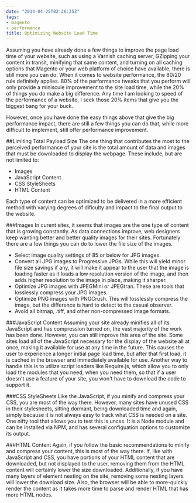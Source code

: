 ```yaml
---
date: "2014-04-25T02:26:35Z"
tags:
- magento
- performance
title: Optimizing Website Load Time
---
```


Assuming you have already done a few things to improve the page load time of your website, such as using a Varnish caching server, GZipping your content in transit, minifying that same content, and turning on all caching options that Magento or your web platform of choice have available, there is still more you can do. When it comes to website performance, the 80/20 rule definitely applies. 80% of the performance tweaks that you perform will only provide a miniscule improvement to the site load time, while the 20% of things you do make a big difference. Any time I am looking to speed of the performance of a website, I seek those 20% items that give you the biggest bang for your buck.

However, once you have done the easy things above that give the big performance impact, there are still a few things you can do that, while more difficult to implement, still offer performance improvement. 

##Limiting Total Payload Size
The one thing that contributes the most to the perceived performance of your site is the total amount of data and images that must be downloaded to display the webpage. These include, but are not limited to:

* Images
* JavaScript Content
* CSS StyleSheets
* HTML Content

Each type of content can be optimized to be delivered in a more efficient method with varying degrees of dificulty and impact to the final output to the website.

###Images
In curent sites, it seems that images are the one type of content that is growing constantly. As data connections improve, web designers keep wanting better and better quality images for their sites. Fortunately there are a few things you can do to lower the file size of the images.

* Select image quality settings of 85 or below for JPG images.
* Convert all JPG images to Progressive JPGs. While this will yield minor file size savings if any, it will make it appear to the user that the image is loading faster as it loads a low resolution version of the image, and then adds higher resolution to the image in place, making it sharper.
* Optimize JPG images with JPEGMini or JPEGtran. These are tools that losslessly compress your JPG images. 
* Optimize PNG images with PNGCrush. This will losslessly compress the image, but the difference is hard to detect to the casual observer.
* Avoid all bitmap, .tiff, and other non-compressed image formats.

###JavaScript Content
Assuming your site already minifies all of its JavaScript and has compression turned on, the vast majority of the work has been done. However, you can still improve this area of the site. Some sites load all of the JavaScript necessary for the display of the website all at once, making it available for use at any time in the future. This causes the user to experience a longer initial page load time, but after that first load, it is cached in the browser and immediately available for use. Another way to handle this is to utilize script loaders like Require.js, which allow you to only load the modules that you need, when you need them, so that if a user doesn't use a feature of your site, you won't have to download the code to support it.

###CSS StyleSheets
Like the JavaScript, if you minify and compress your CSS, you are most of the way there. However, many sites have unused CSS in their stylesheets, sitting dormant, being downloaded time and again, simply because it is not always easy to track what CSS is needed on a site. One nifty tool that allows you to test this is uncss. It is a Node module and can be installed via NPM, and has several configuation options to customize its output.

###HTML Content
Again, if you follow the basic recommendations to minify and compress your content, this is most of the way there. If, like with JavaScript and CSS, you have portions of your HTML content that are downloaded, but not displayed to the user, removing them from the HTML content will certainly lower the size downloaded. Additionally, if you have many layers of element nesting on the site, removing some nesting layers will lower the download size. Also, the browser will be able to more-quickly render the content as it takes more time to parse and render HTML that has more HTML nodes.